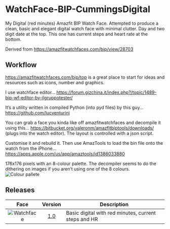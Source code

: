 # WatchFace-BIP-CummingsDigital
My Digital (red minutes) Amazfit BIP Watch Face.  Attempted to produce a clean, basic and elegant digital watch face with minimal clutter. Day and two digit date at the top.  This one has current steps and heart rate at the bottom.

Derived from https://amazfitwatchfaces.com/bip/view/28703

## Workflow

https://amazfitwatchfaces.com/bip/top is a great place to start for ideas and resources such as icons, number and graphics.

I use watchface editor…
https://forum.gizchina.it/index.php?/topic/1489-bip-wf-editor-by-ilgruppotester/

It’s a utility written in compiled Python (into pyd files) by this guy…
https://github.com/lucventurini

You can grab a face you kinda like off amazfitwatchfaces and decompile it using this…
https://bitbucket.org/valeronm/amazfitbiptools/downloads/  (plugs into the watch editor).  The layout is controlled with a json script.

Customise it and rebuild it.  Then use AmazTools to load the bin file onto the watch from the iPhone…
https://apps.apple.com/us/app/amaztools/id1386033880

176x176 pixels with an 8-colour palette. The decompiler seems to do the dithering on images if you aren’t using one of the 8 colours. ![Colour pallete](https://github.com/threadz/WatchFace-BIP-RoundDial/blob/master/Resources/AmazfitBIPColourPallette.jpg )

## Releases

|                                                                             Face                                                                            | Version | Description                                                                                                                                                                  |
|:-----------------------------------------------------------------------------------------------------------------------------------------------------------:|:-------:|------------------------------------------------------------------------------------------------------------------------------------------------------------------------------|
| ![Watchface ](https://github.com/threadz/WatchFace-BIP-SimpleWhiteDigital/blob/master/Releases/CummingsDigital_24h_packed_animated_V1.0.gif ) |   [1.0](https://github.com/threadz/WatchFace-BIP-RoundDial/blob/master/Releases/CummingsDigital_24h_packed_V1.0.bin)   | Basic digital with red minutes, current steps and HR                                                                                             |
